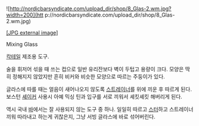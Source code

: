![http://nordicbarsyndicate.com/upload_dir/shop/8_Glas-2.wm.jpg?width=200](htt
p://nordicbarsyndicate.com/upload_dir/shop/8_Glas-2.wm.jpg)

[[JPG external
image]](http://nordicbarsyndicate.com/upload_dir/shop/8_Glas-2.wm.jpg)

Mixing Glass

[칵테일](%EC%B9%B5%ED%85%8C%EC%9D%BC.md) 제조용 도구.

술을 휘저어 섞을 때 쓰는 컵으로 일반 유리잔보다 벽이 두텁고 용량이 크다. 모양은 딱히 정해지지 않았지만 흔히 비커와 비슷한 모양으로
따르는 주둥이가 있다.

글라스에 따를 때는 얼음이 새어나오지 않도록
[스트레이너](%EC%8A%A4%ED%8A%B8%EB%A0%88%EC%9D%B4%EB%84%88.md)를 위에 끼운 후 따르게 된다.
보스턴 [셰이커](%EC%85%B0%EC%9D%B4%EC%BB%A4.md) 사용시 아예 믹싱 틴과 입구를 서로 끼워서 셰킷셰킷 해버리게
된다.

역시 국내 [바](%EB%B0%94.md)에서는 잘 사용되지 않는 도구 중 하나. 일일히 따르고
[스터](%EC%8A%A4%ED%84%B0.md)하고 스트레이너 끼워 따라내고 하는게 귀찮은지, 그냥 서빙 글라스에 바로 섞어버린다.

